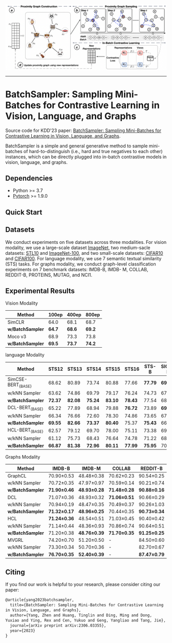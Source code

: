 <p>
  <img src="img/fig.png" width="1000">
  <br />
</p>

<hr>

<h1> BatchSampler: Sampling Mini-Batches for Contrastive Learning in Vision, Language, and Graphs </h1>



Source code for KDD'23 paper:  [BatchSampler: Sampling Mini-Batches for Contrastive Learning in Vision, Language, and Graphs](https://arxiv.org/abs/2306.03355).


BatchSampler is a simple and general generative method to sample mini-batches of hard-to-distinguish (i.e., hard and true negatives to each other) instances, which can be directly plugged into in-batch contrastive models in vision, language, and graphs. 

<h2>Dependencies </h2>

* Python >= 3.7
* [Pytorch](https://pytorch.org/) >= 1.9.0 

<h2>Quick Start </h2>


<h2> Datasets </h2>

We conduct experiments on five datasets across three modalities. For vision modality, we use a large-scale dataset [ImageNet](https://www.image-net.org/), two medium-sacle datasets: [STL10](https://cs.stanford.edu/~acoates/stl10/) and [ImageNet-100](https://www.kaggle.com/datasets/ambityga/imagenet100), and two small-scale datasets: [CIFAR10](https://www.cs.toronto.edu/~kriz/cifar.html) and [CIFAR100](https://www.cs.toronto.edu/~kriz/cifar.html). For language modality, we use 7 semantic textual similarity (STS) tasks. For graphs modality, we conduct graph-level classification experiments on 7 benchmark datasets: IMDB-B, IMDB- M, COLLAB, REDDIT-B, PROTEINS, MUTAG, and NCI1.

<h2> Experimental Results </h2>
Vision Modality

|        Method      | 100ep        | 400ep        | 800ep        |
| ------------------ | ------------ | ------------ | ------------ | 
| SimCLR             | 64.0         | 68.1         | 68.7         | 
| **w/BatchSampler** | **64.7**     | **68.6**     | **69.2**     | 
| Moco v3            | 68.9         | 73.3         | 73.8         | 
| **w/BatchSampler** | **69.5**     | **73.7**     | **74.2**     | 

language Modality

|          Method    | STS12        | STS13        | STS14        | STS15          | STS16          | STS-B          |   SICK-R       |   Avg.           |
| ------------------ | ------------ | ------------ | ------------ | -------------- | -------------- | -------------- | -------------- | -------------- | 
| SimCSE-BERT<sub>{BASE} |   68.62   | 80.89     | 73.74     | 80.88     | 77.66     | **77.79**      | **69.64** | 75.60 | 
| w/kNN Sampler      | 63.62     | 74.86    | 69.79    | 79.17 | 76.24           | 74.73            | 67.74 | 72.31  |
| **w/BatchSampler** | **72.37**     | **82.08**    |  **75.24**    | **83.10**     | **78.43**     |   77.54  | 68.05  | **76.69** |
| DCL-BERT<sub>{BASE} |   65.22   | 77.89    | 68.94   | 79.88     | **76.72**    |73.89      | **69.54** | 73.15 | 
| w/kNN Sampler      | 66.34    | 76.66    | 72.60    | 78.30 | 74.86         | 73.65            | 67.92 | 72.90  |
| **w/BatchSampler** | **69.55**     | **82.66**    |  **73.37**    | **80.40**     | 75.37    |   **75.43**  | 66.76  | **74.79** |
| HCL-BERT<sub>{BASE} |   62.57   | 79.12     | 69.70     | 78.00     | 75.11    | 73.38     | 69.74 | 72.52| 
| w/kNN Sampler      | 61.12    | 75.73    | 68.43    | 76.64 | 74.78          | 71.22            | 68.04 | 70.85  |
| **w/BatchSampler** | **66.87**     | **81.38**    |  **72.96**    | **80.11**     | **77.99**     |   **75.95**  | 70.89 | **75.16** |



Graphs Modality

|          Method    | IMDB-B        | IMDB-M        | COLLAB        | REDDIT-B          | PROTEINS          | MUTAG         |   NCI1       | 
| ------------------ | ------------ | ------------ | ------------ | -------------- | -------------- | -------------- | -------------- | 
| GraphCL |   70.90±0.53    | 48.48±0.38    | 70.62±0.23      | 90.54±0.25    | 74.39±0.45     | 86.80±1.34      | 77.87±0.41  | 
| w/kNN Sampler      | 70.72±0.35      | 47.97±0.97     | 70.59±0.14     | 90.21±0.74  | 74.17±0.41           | 86.46±0.82          | 77.27±0.37  | 
| **w/BatchSampler** | **71.90±0.46**      | **48.93±0.28**     | **71.48±0.28**    | **90.88±0.16**  | **75.04±0.67**           | **87.78±0.93**          | **78.93±0.38**  | 
| DCL|    71.07±0.36    | 48.93±0.32    | **71.06±0.51**      | 90.66±0.29    | 74.64±0.48     | 88.09±0.93      | 78.49±0.48  | 
| w/kNN Sampler   |   70.94±0.19    | 48.47±0.35    | 70.49±0.37      | 90.26±1.03    | 74.28±0.17     | 87.13±1.40      | 78.13±0.52  | 
| **w/BatchSampler** |  **71.32±0.17**      | **48.96±0.25**     | 70.44±0.35    | **90.73±0.34**  | **75.02±0.61**           | **89.47±1.43**          | **79.03±0.32**  | 
| HCL|    **71.24±0.36**    | 48.54±0.51    | 71.03±0.45      | 90.40±0.42    | 74.69±0.42     | 87.79±1.10      | 78.83±0.67  | 
| w/kNN Sampler    |  71.14±0.44    | 48.36±0.93   | 70.86±0.74      | 90.64±0.51    | 74.06±0.44     | 87.53±1.37      | 78.66±0.48  | 
| **w/BatchSampler** |  71.20±0.38      | **48.76±0.39**     | **71.70±0.35**    | **91.25±0.25**  | **75.11±0.63**           | **88.31±1.29**          | **79.17±0.27**  | 
| MVGRL|    74.20±0.70    | 51.20±0.50    |-     | 84.50±0.60    | -    | 89.70±1.10      | - | 
| w/kNN Sampler   |   73.30±0.34    | 50.70±0.36    | -      | 82.70±0.67    | -    | 85.08±0.66      | - | 
| **w/BatchSampler** |  **76.70±0.35**      | **52.40±0.39**     | - | **87.47±0.79**  | -          | **91.13±0.81**          | -  | 

<h2> Citing </h2>
If you find our work is helpful to your research, please consider citing our paper:

```
@article{yang2023batchsampler,
  title={BatchSampler: Sampling Mini-Batches for Contrastive Learning in Vision, Language, and Graphs},
  author={Yang, Zhen and Huang, Tinglin and Ding, Ming and Dong, Yuxiao and Ying, Rex and Cen, Yukuo and Geng, Yangliao and Tang, Jie},
  journal={arXiv preprint arXiv:2306.03355},
  year={2023}
}
```
